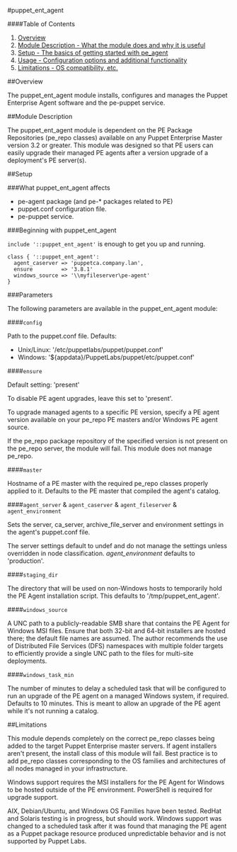 #puppet\_ent\_agent

####Table of Contents

1. [Overview](#overview)
2. [Module Description - What the module does and why it is useful](#module-description)
3. [Setup - The basics of getting started with pe_agent](#setup)
4. [Usage - Configuration options and additional functionality](#usage)
5. [Limitations - OS compatibility, etc.](#limitations)

##Overview

The puppet\_ent\_agent module installs, configures and manages the Puppet Enterprise Agent software and the pe-puppet service.

##Module Description

The puppet\_ent\_agent module is dependent on the PE Package Repositories (pe_repo classes) available on any Puppet Enterprise Master version 3.2 or greater. This module was designed so that PE users can easily upgrade their managed PE agents after a version upgrade of a deployment's PE server(s).

##Setup

###What puppet\_ent\_agent affects

* pe-agent package (and pe-\* packages related to PE)
* puppet.conf configuration file.
* pe-puppet service.

###Beginning with puppet\_ent\_agent

`include '::puppet_ent_agent'` is enough to get you up and running.

```puppet
class { '::puppet_ent_agent':
  agent_caserver => 'puppetca.company.lan',
  ensure         => '3.8.1'
  windows_source => '\\myfileserver\pe-agent'
}
```

###Parameters

The following parameters are available in the puppet_ent_agent module:

####`config`

Path to the puppet.conf file.  Defaults:
* Unix/Linux: '/etc/puppetlabs/puppet/puppet.conf'
* Windows: '${appdata}/PuppetLabs/puppet/etc/puppet.conf'

####`ensure`

Default setting: 'present'

To disable PE agent upgrades, leave this set to 'present'.

To upgrade managed agents to a specific PE version, specify a PE agent version
available on your pe_repo PE masters and/or Windows PE agent source.

If the pe_repo package repository of the specified version is not present on
the pe_repo server, the module will fail.  This module does not manage pe_repo.

####`master`

Hostname of a PE master with the required pe_repo classes properly applied to
it.  Defaults to the PE master that compiled the agent's catalog.

####`agent_server` & `agent_caserver` & `agent_fileserver` & `agent_environment`

Sets the server, ca_server, archive_file_server and environment settings in the agent's puppet.conf file.

The server settings default to undef and do not manage the settings unless overridden in node classification.  *agent_environment* defaults to 'production'.

####`staging_dir`

The directory that will be used on non-Windows hosts to temporarily hold the
PE Agent installation script.  This defaults to '/tmp/puppet_ent_agent'.

####`windows_source`

A UNC path to a publicly-readable SMB share that contains the PE Agent for Windows
MSI files.  Ensure that both 32-bit and 64-bit installers are hosted there; the
default file names are assumed.  The author recommends the use of Distributed File
Services (DFS) namespaces with multiple folder targets to efficiently provide a single
UNC path to the files for multi-site deployments.

####`windows_task_min`

The number of minutes to delay a scheduled task that will be configured to run an
upgrade of the PE agent on a managed Windows system, if required.  Defaults to 10
minutes.  This is meant to allow an upgrade of the PE agent while it's not running
a catalog.


##Limitations

This module depends completely on the correct pe_repo classes being added to the target
Puppet Enterprise master servers.  If agent installers aren't present, the install class
of this module will fail.  Best practice is to add pe_repo classes corresponding to
the OS families and architectures of all nodes managed in your infrastructure.

Windows support requires the MSI installers for the PE Agent for Windows to be hosted
outside of the PE environment.  PowerShell is required for upgrade support.

AIX, Debian/Ubuntu, and Windows OS Families have been tested.  RedHat and Solaris
testing is in progress, but should work.  Windows support was changed to a scheduled
task after it was found that managing the PE agent as a Puppet package resource produced
unpredictable behavior and is not supported by Puppet Labs.
